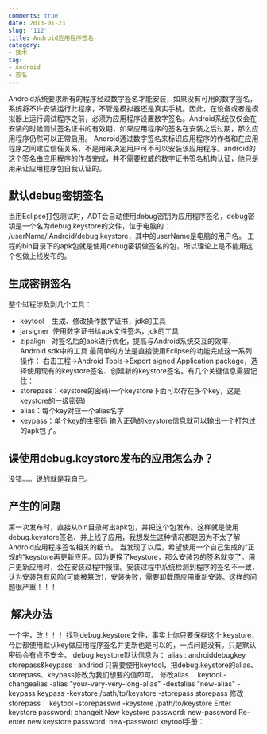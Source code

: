 ```yaml
---
comments: true
date: 2013-01-23
slug: '112'
title: Android应用程序签名
category:
- 技术
tag:
- Android
- 签名
---
```

Android系统要求所有的程序经过数字签名才能安装，如果没有可用的数字签名，系统将不许安装运行此程序，不管是模拟器还是真实手机。因此，在设备或者是模拟器上运行调试程序之前，必须为应用程序设置数字签名。Android系统仅仅会在安装的时候测试签名证书的有效期，如果应用程序的签名在安装之后过期，那么应用程序仍然可以正常启用。
Android通过数字签名来标识应用程序的作者和在应用程序之间建立信任关系，不是用来决定用户可不可以安装该应用程序。android的这个签名由应用程序的作者完成，并不需要权威的数字证书签名机构认证，他只是用来让应用程序包自我认证的。
<!-- more -->
## 默认debug密钥签名
当用Eclipse打包测试时，ADT会自动使用debug密钥为应用程序签名，debug密钥是一个名为debug.keystore的文件，位于电脑的：
	/userName/.Android/debug.keystore，其中的userName是电脑的用户名。
工程的bin目录下的apk包就是使用debug密钥做签名的包，所以理论上是不能用这个包做上线发布的。
## 生成密钥签名
整个过程涉及到几个工具：
  * keytool    生成、修改操作数字证书，jdk的工具
  * jarsigner  使用数字证书给apk文件签名，jdk的工具
  * zipalign   对签名后的apk进行优化，提高与Android系统交互的效率，Android sdk中的工具
最简单的方法是直接使用Eclipse的功能完成这一系列操作：
右击工程->Android Tools->Export signed Application package，选择使用现有的keystore签名、创建新的keystore签名。有几个关键信息需要记住：
  * storepass：keystore的密码(一个keystore下面可以存在多个key，这是keystore的一级密码)
  * alias：每个key对应一个alias名字
  * keypass：单个key的主密码
输入正确的keystore信息就可以输出一个打包过的apk包了。
## 误使用debug.keystore发布的应用怎么办？
没错。。。说的就是我自己。
## 产生的问题
第一次发布时，直接从bin目录拷出apk包，并把这个包发布。这样就是使用debug.keystore签名、并上线了应用，我想发生这种情况都是因为不太了解Android应用程序签名相关的细节。
当发现了以后，希望使用一个自己生成的“正规的”keystore再更新应用。因为更换了keystore，那么安装包的签名就变了。用户更新应用时，会在安装过程中报错。安装过程中系统检测到程序的签名不一致，认为安装包有风险(可能被篡改)，安装失败，需要卸载原应用重新安装。这样的问题很严重！！！
##  解决办法
一个字，改！！！
找到debug.keystore文件，事实上你只要保存这个.keystore，今后都使用默认key做应用程序签名并更新也是可以的，一点问题没有。只是默认密码会有点不安全。
debug.keystore默认信息为：
alias : androiddebugkey
storepass&keypass : andriod
只需要使用keytool，把debug.keystore的alias、storepass、keypass修改为我们想要的值即可。
修改alias：
    keytool -changealias -alias "your-very-very-long-alias" -destalias "new-alias" -keypass keypass -keystore /path/to/keystore -storepass storepass
修改storepass：
    keytool -storepasswd -keystore /path/to/keystore
    Enter keystore password:  changeit
    New keystore password:  new-password
    Re-enter new keystore password:  new-password
keytool手册：
